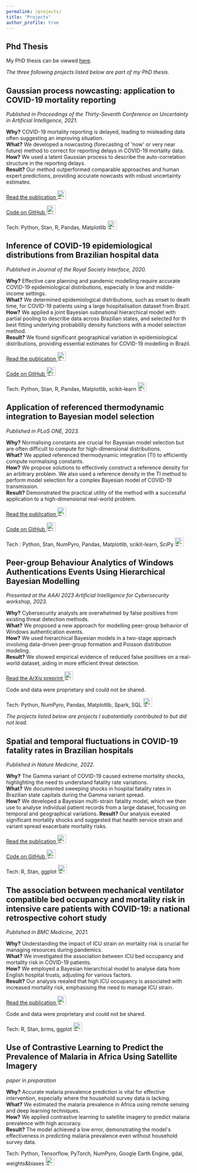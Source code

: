 ```yaml
---
permalink: /projects/
title: "Projects"
author_profile: true
---
```


## Phd Thesis
My PhD thesis can be viewed [here](https://github.com/ihawryluk/phd_thesis/blob/main/hawryluk_phd_thesis.pdf).

*The three following projects listed below are part of my PhD thesis.*




## Gaussian process nowcasting: application to COVID-19 mortality reporting

*Published in Proceedings of the Thirty-Seventh Conference on Uncertainty in Artificial Intelligence, 2021.*

<!-- Updating observations of a signal due to the delays in the measurement process is a common problem in signal processing, with prominent examples in a wide range of fields. An important example of this problem is the nowcasting of COVID-19 mortality: given a stream of reported counts of daily deaths, can we correct for the delays in reporting to paint an accurate picture of the present, with uncertainty? Without this correction, raw data will often mislead by suggesting an improving situation. We present a flexible approach using a latent Gaussian process that is capable of describing the changing auto-correlation structure present in the reporting time-delay surface. This approach also yields robust estimates of uncertainty for the estimated nowcasted numbers of deaths. We test assumptions in model specification such as the choice of kernel or hyper priors, and evaluate model performance on a challenging real dataset from Brazil. Our experiments show that Gaussian process nowcasting performs favourably against both comparable methods, and against a small sample of expert human predictions. Our approach has substantial practical utility in disease modelling — by applying our approach to COVID-19 mortality data from Brazil, where reporting delays are large, we can make informative predictions on important epidemiological quantities such as the current effective reproduction number. -->

**Why?** COVID-19 mortality reporting is delayed, leading to misleading data often suggesting an improving situation.  
**What?** We developed a nowcasting (forecasting of 'now' or very near future) method to correct for reporting delays in COVID-19 mortality data.  
**How?** We used a latent Gaussian process to describe the auto-correlation structure in the reporting delays.  
**Result?** Our method outperformed comparable approaches and human expert predictions, providing accurate nowcasts with robust uncertainty estimates.  

[Read the publication <img src="https://img.icons8.com/?size=30&id=37917&format=png&color=000000" width="24" height="24" alt="Document"/>](https://proceedings.mlr.press/v161/hawryluk21a.html)

[Code on GitHub <img src="https://img.icons8.com/?size=30&id=AZOZNnY73haj&format=png&color=000000" width="24" height="24" alt="GitHub"/>](https://github.com/ihawryluk/GP_nowcasting)

Tech: Python, Stan, R, Pandas, Matplotlib <img src="https://img.icons8.com/?size=30&id=N5jTjpBKVT8t&format=png&color=000000" width="24" height="24" alt="Tech"/>




## Inference of COVID-19 epidemiological distributions from Brazilian hospital data

*Published in Journal of the Royal Society Interface, 2020.*

<!-- Knowing COVID-19 epidemiological distributions, such as the time from patient admission to death, is directly relevant to effective primary and secondary care planning, and moreover, the mathematical modelling of the pandemic generally. We determine epidemiological distributions for patients hospitalized with COVID-19 using a large dataset (N = 21 000 − 157 000) from the Brazilian Sistema de Informação de Vigilância Epidemiológica da Gripe database. A joint Bayesian subnational model with partial pooling is used to simultaneously describe the 26 states and one federal district of Brazil, and shows significant variation in the mean of the symptom-onset-to-death time, with ranges between 11.2 and 17.8 days across the different states, and a mean of 15.2 days for Brazil. We find strong evidence in favour of specific probability density function choices: for example, the gamma distribution gives the best fit for onset-to-death and the generalized lognormal for onset-to-hospital-admission. Our results show that epidemiological distributions have considerable geographical variation, and provide the first estimates of these distributions in a low and middle-income setting. At the subnational level, variation in COVID-19 outcome timings are found to be correlated with poverty, deprivation and segregation levels, and weaker correlation is observed for mean age, wealth and urbanicity. -->

**Why?** Effective care planning and pandemic modelling require accurate COVID-19 epidemiological distributions, especially in low and middle-income settings.  
**What?** We determined epidemiological distributions, such as onset to death time, for COVID-19 patients using a large hospitalisation dataset from Brazil.  
**How?** We applied a joint Bayesian subnational hierarchical model with partial pooling to describe data across Brazilian states, and selected for th best fitting underlying probability density functions with a model selection method.  
**Result?** We found significant geographical variation in epidemiological distributions, providing essential estimates for COVID-19 modelling in Brazil.  

[Read the publication <img src="https://img.icons8.com/?size=30&id=37917&format=png&color=000000" width="24" height="24" alt="Document"/>](https://royalsocietypublishing.org/doi/10.1098/rsif.2020.0596)

[Code on GitHub <img src="https://img.icons8.com/?size=30&id=AZOZNnY73haj&format=png&color=000000" width="24" height="24" alt="GitHub"/>](https://github.com/mrc-ide/Brazil_COVID19_distributions)

Tech: Python, Stan, R, Pandas, Matplotlib, scikit-learn <img src="https://img.icons8.com/?size=30&id=N5jTjpBKVT8t&format=png&color=000000" width="24" height="24" alt="Tech"/>




## Application of referenced thermodynamic integration to Bayesian model selection

*Published in PLoS ONE, 2023.*

<!-- Evaluating normalising constants is important across a range of topics in statistical learning, notably Bayesian model selection. However, in many realistic problems this involves the integration of analytically intractable, high-dimensional distributions, and therefore requires the use of stochastic methods such as thermodynamic integration (TI). In this paper we apply a simple but under-appreciated variation of the TI method, here referred to as referenced TI, which computes a single model’s normalising constant in an efficient way by using a judiciously chosen reference density. The advantages of the approach and theoretical considerations are set out, along with pedagogical 1 and 2D examples. The approach is shown to be useful in practice when applied to a real problem —to perform model selection for a semi-mechanistic hierarchical Bayesian model of COVID-19 transmission in South Korea involving the integration of a 200D density. -->

**Why?** Normalising constants are crucial for Bayesian model selection but are often difficult to compute for high-dimensional distributions.  
**What?** We applied referenced thermodynamic integration (TI) to efficiently compute normalising constants.  
**How?** We propose solutions to effectively construct a reference density for an arbitrary problem. We also used a reference density in the TI method to perform model selection for a complex Bayesian model of COVID-19 transmission.  
**Result?** Demonstrated the practical utility of the method with a successful application to a high-dimensional real-world problem.  

[Read the publication <img src="https://img.icons8.com/?size=30&id=37917&format=png&color=000000" width="24" height="24" alt="Document"/>](https://doi.org/10.1371/journal.pone.0289889)

[Code on GitHub <img src="https://img.icons8.com/?size=30&id=AZOZNnY73haj&format=png&color=000000" width="24" height="24" alt="GitHub"/>](https://github.com/mrc-ide/referenced-TI)

Tech : Python, Stan, NumPyro, Pandas, Matplotlib, scikit-learn, SciPy <img src="https://img.icons8.com/?size=30&id=N5jTjpBKVT8t&format=png&color=000000" width="24" height="24" alt="Tech"/>




## Peer-group Behaviour Analytics of Windows Authentications Events Using Hierarchical Bayesian Modelling

*Presented at the AAAI 2023 Artificial Intelligence for Cybersecurity workshop, 2023.*

<!-- Cyber-security analysts face an increasingly large number of alerts received on any given day. This is mainly due to the low precision of many existing methods to detect threats, producing a substantial number of false positives. Usually, several signature-based and statistical anomaly detectors are implemented within a computer network to detect threats. Recent efforts in User and Entity Behaviour Analytics modelling shed a light on how to reduce the burden on Security Operations Centre analysts through a better understanding of peer-group behaviour. Statistically, the challenge consists of accurately grouping users with similar behaviour, and then identifying those who deviate from their peers. This work proposes a new approach for peer-group behaviour modelling of Windows authentication events, using principles from hierarchical Bayesian models. This is a two-stage approach where in the first stage, peer-groups are formed based on a data-driven method, given the user's individual authentication pattern. In the second stage, the counts of users authenticating to different entities are aggregated by an hour and modelled by a Poisson distribution, taking into account seasonality components and hierarchical principles. Finally, we compare grouping users based on their human resources records against the data-driven methods and provide empirical evidence about alert reduction on a real-world authentication data set from a large enterprise network. -->

**Why?** Cybersecurity analysts are overwhelmed by false positives from existing threat detection methods.  
**What?** We proposed a new approach for modelling peer-group behavior of Windows authentication events.  
**How?** We used hierarchical Bayesian models in a two-stage approach involving data-driven peer-group formation and Poisson distribution modeling.  
**Result?** We showed empirical evidence of reduced false positives on a real-world dataset, aiding in more efficient threat detection.  


[Read the ArXiv preprint <img src="https://img.icons8.com/?size=30&id=37917&format=png&color=000000" width="24" height="24" alt="Document"/>](https://arxiv.org/abs/2209.09769)

Code and data were proprietary and could not be shared.

Tech: Python, NumPyro, Pandas, Matplotlib, Spark, SQL <img src="https://img.icons8.com/?size=30&id=N5jTjpBKVT8t&format=png&color=000000" width="24" height="24" alt="Tech"/>




*The projects listed below are projects I substantially contributed to but did not lead.*




## Spatial and temporal fluctuations in COVID-19 fatality rates in Brazilian hospitals

*Published in Nature Medicine, 2022.*

<!-- The severe acute respiratory syndrome coronavirus 2 (SARS-CoV-2) Gamma variant of concern has spread rapidly across Brazil since late 2020, causing substantial infection and death waves. Here we used individual-level patient records after hospitalization with suspected or confirmed coronavirus disease 2019 (COVID-19) between 20 January 2020 and 26 July 2021 to document temporary, sweeping shocks in hospital fatality rates that followed the spread of Gamma across 14 state capitals, during which typically more than half of hospitalized patients aged 70 years and older died. We show that such extensive shocks in COVID-19 in-hospital fatality rates also existed before the detection of Gamma, but that they were less synchronized and less intense. We document the persistence of above-baseline hospital fatality rates for Gamma across sex, age, comorbidities and hospital regions and identify extensive changes in fatality rates for non-COVID-19 acute respiratory distress syndrome and sepsis, indicating a substantial breakdown of healthcare services. Our findings suggest that transient extreme mortality shocks can occur when health services are strained and that this risk can be exacerbated by the presence of variants of concern. Our results emphasize the need for effective measures
 to minimize population-wide mortality and morbidity caused by highly transmissible and deadly pathogens such as SARS-CoV-2, especially in low- and middle-income countries.
 -->

 **Why?** The Gamma variant of COVID-19 caused extreme mortality shocks, highlighting the need to understand fatality rate variations.  
**What?** We documented sweeping shocks in hospital fatality rates in Brazilian state capitals during the Gamma variant spread.  
**How?** We developed a Bayesian multi-strain fatality model, which we then use to analyse individual patient records from a large dataset, focusing on temporal and geographical variations.
**Result?** Our analysis evealed significant mortality shocks and suggested that health service strain and variant spread exacerbate mortality risks.  

[Read the publication <img src="https://img.icons8.com/?size=30&id=37917&format=png&color=000000" width="24" height="24" alt="Document"/>](https://www.nature.com/articles/s41591-022-01807-1)

[Code on GitHub <img src="https://img.icons8.com/?size=30&id=AZOZNnY73haj&format=png&color=000000" width="24" height="24" alt="GitHub"/>](https://github.com/CADDE-CENTRE/covid19_brazil_hfr)

Tech: R, Stan, ggplot <img src="https://img.icons8.com/?size=30&id=N5jTjpBKVT8t&format=png&color=000000" width="24" height="24" alt="Tech"/>




## The association between mechanical ventilator compatible bed occupancy and mortality risk in intensive care patients with COVID-19: a national retrospective cohort study

*Published in BMC Medicine, 2021.*

<!-- The literature paints a complex picture of the association between mortality risk and ICU strain. In this study, we sought to determine if there is an association between mortality risk in intensive care units (ICU) and occupancy of beds compatible with mechanical ventilation, as a proxy for strain. A national retrospective observational cohort study of 89 English hospital trusts (i.e. groups of hospitals functioning as single operational units). Seven thousand one hundred thirty-three adults admitted to an ICU in England between 2 April and 1 December, 2020 (inclusive), with presumed or confirmed COVID-19, for whom data was submitted to the national surveillance programme and met study inclusion criteria. A Bayesian hierarchical approach was used to model the association between hospital trust level (mechanical ventilation compatible), bed occupancy, and in-hospital all-cause mortality. Results were adjusted for unit characteristics (pre-pandemic size), individual patient-level demographic characteristics (age, sex, ethnicity, deprivation index, time-to-ICU admission), and recorded chronic comorbidities (obesity, diabetes, respiratory disease, liver disease, heart disease, hypertension, immunosuppression, neurological disease, renal disease). One hundred thirty-five thousand six hundred patient days were observed, with a mortality rate of 19.4 per 1000 patient days. Adjusting for patient-level factors, mortality was higher for admissions during periods of high occupancy (> 85% occupancy versus the baseline of 45 to 85%) [OR 1.23 (95% posterior credible interval (PCI): 1.08 to 1.39)]. In contrast, mortality was decreased for admissions during periods of low occupancy (< 45% relative to the baseline) [OR 0.83 (95% PCI 0.75 to 0.94)]. Increasing occupancy of beds compatible with mechanical ventilation, a proxy for operational strain, is associated with a higher mortality risk for individuals admitted to ICU. Further research is required to establish if this is a causal relationship or whether it reflects strain on other operational factors such as staff. If causal, the result highlights the importance of strategies to keep ICU occupancy low to mitigate the impact of this type of resource saturation. -->

**Why?** Understanding the impact of ICU strain on mortality risk is crucial for managing resources during pandemics.  
**What?** We investigated the association between ICU bed occupancy and mortality risk in COVID-19 patients.  
**How?** We employed a Bayesian hierarchical model to analyse data from English hospital trusts, adjusting for various factors.  
**Result?** Our analysis reealed that high ICU occupancy is associated with increased mortality risk, emphasising the need to manage ICU strain.  

[Read the publication <img src="https://img.icons8.com/?size=30&id=37917&format=png&color=000000" width="24" height="24" alt="Document"/>](https://doi.org/10.1186/s12916-021-02096-0)

Code and data were proprietary and could not be shared.

Tech: R, Stan, brms, ggplot <img src="https://img.icons8.com/?size=30&id=N5jTjpBKVT8t&format=png&color=000000" width="24" height="24" alt="Tech"/>




## Use of Contrastive Learning to Predict the Prevalence of Malaria in Africa Using Satellite Imagery

*paper in preparation*

<!-- In 2021, there were 247 million malaria cases globally, with the majority of cases in sub-Saharan Africa. Currently, the prevalence of malaria in sub-Saharan Africa is calculated with the help of Demographic Health Surveys (DHS). Using remote sensing combined with unsupervised deep learning techniques can help effectively predict the prevalence of malaria, using geographical features like forest cover, proximity to water, urban density and much more. Contrastive learning is an unsupervised deep learning technique which can learn effective representations of satellite imagery. With the help of contrastive learning, we achieve malaria prevalence prediction with a Mean Absolute Error (MAE) of 0.06 in African countries, over a period of 20 years. Even for years and places where no DHS data exists, the deep learning model is able to predict malaria prevalence based on the representation of images learned. The deep learning model is benchmarked against handcrafted covariates used until now to predict the prevalence of malaria from the DHS data. It is found that the deep learning contrastive model learns effective representation of malaria spread and provides a better accuracy for predicting malaria prevalence. -->

**Why?** Accurate malaria prevalence prediction is vital for effective intervention, especially where the household survey data is lacking.  
**What?** We estimated the malaria prevalence in Africa using remote sensing and deep learning techniques.  
**How?** We applied contrastive learning to satellite imagery to predict malaria prevalence with high accuracy.  
**Result?** The model achieved a low error, demonstrating the model's effectiveness in predicting malaria prevalence even without household survey data.


Tech: Python, Tensorflow, PyTorch, NumPyro, Google Earth Engine, gdal, weights&biases <img src="https://img.icons8.com/?size=30&id=N5jTjpBKVT8t&format=png&color=000000" width="24" height="24" alt="Tech"/>
